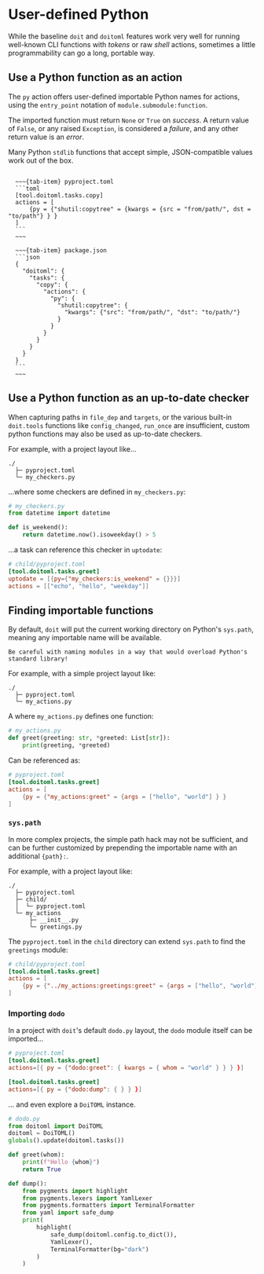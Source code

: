 # User-defined Python

While the baseline `doit` and `doitoml` features work very well for running well-known
CLI functions with _tokens_ or raw _shell_ actions, sometimes a little programmability
can go a long, portable way.

## Use a Python function as an action

The `py` action offers user-defined importable Python names for actions, using the
`entry_point` notation of `module.submodule:function`.

The imported function must return `None` or `True` on _success_. A return value of
`False`, or any raised `Exception`, is considered a _failure_, and any other return
value is an _error_.

Many Python `stdlib` functions that accept simple, JSON-compatible values work out of
the box.

````{tab-set}

  ~~~{tab-item} pyproject.toml
  ```toml
  [tool.doitoml.tasks.copy]
  actions = [
      {py = {"shutil:copytree" = {kwargs = {src = "from/path/", dst = "to/path"} } }
  ]
  ```
  ~~~

  ~~~{tab-item} package.json
  ```json
  {
    "doitoml": {
      "tasks": {
        "copy": {
          "actions": {
            "py": {
              "shutil:copytree": {
                "kwargs": {"src": "from/path/", "dst": "to/path/"}
              }
            }
          }
        }
      }
    }
  }
  ```
  ~~~

````

## Use a Python function as an up-to-date checker

When capturing paths in `file_dep` and `targets`, or the various built-in `doit.tools`
functions like `config_changed`, `run_once` are insufficient, custom python functions
may also be used as up-to-date checkers.

For example, with a project layout like...

```
./
  ├─ pyproject.toml
  └─ my_checkers.py
```

...where some checkers are defined in `my_checkers.py`:

```py
# my_checkers.py
from datetime import datetime

def is_weekend():
    return datetime.now().isoweekday() > 5
```

...a task can reference this checker in `uptodate`:

```toml
# child/pyproject.toml
[tool.doitoml.tasks.greet]
uptodate = [{py={"my_checkers:is_weekend" = {}}}]
actions = [["echo", "hello", "weekday"]]
```

## Finding importable functions

By default, `doit` will put the current working directory on Python's `sys.path`,
meaning any importable name will be available.

```{warning}
Be careful with naming modules in a way that would overload Python's standard library!
```

For example, with a simple project layout like:

```
./
  ├─ pyproject.toml
  └─ my_actions.py
```

A where `my_actions.py` defines one function:

```python
# my_actions.py
def greet(greeting: str, *greeted: List[str]):
    print(greeting, *greeted)
```

Can be referenced as:

```toml
# pyproject.toml
[tool.doitoml.tasks.greet]
actions = [
    {py = {"my_actions:greet" = {args = ["hello", "world"] } }
]
```

### `sys.path`

In more complex projects, the simple path hack may not be sufficient, and can be further
customized by prepending the importable name with an additional `{path}:`.

For example, with a project layout like:

```
./
  ├─ pyproject.toml
  ├─ child/
  │  └─ pyproject.toml
  └─ my_actions
      ├─ __init__.py
      └─ greetings.py
```

The `pyproject.toml` in the `child` directory can extend `sys.path` to find the
`greetings` module:

```toml
# child/pyproject.toml
[tool.doitoml.tasks.greet]
actions = [
    {py = {"../my_actions:greetings:greet" = {args = ["hello", "world"] } }
]
```

### Importing `dodo`

In a project with `doit`'s default `dodo.py` layout, the `dodo` module itself can be
imported...

```toml
# pyproject.toml
[tool.doitoml.tasks.greet]
actions=[{ py = {"dodo:greet": { kwargs = { whom = "world" } } } }]

[tool.doitoml.tasks.greet]
actions=[{ py = {"dodo:dump": { } } }]
```

... and even explore a `DoiTOML` instance.

```py
# dodo.py
from doitoml import DoiTOML
doitoml = DoiTOML()
globals().update(doitoml.tasks())

def greet(whom):
    print(f"Hello {whom}")
    return True

def dump():
    from pygments import highlight
    from pygments.lexers import YamlLexer
    from pygments.formatters import TerminalFormatter
    from yaml import safe_dump
    print(
        highlight(
            safe_dump(doitoml.config.to_dict()),
            YamlLexer(),
            TerminalFormatter(bg="dark")
        )
    )
```
